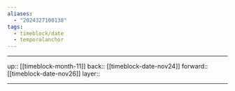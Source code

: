 ```yaml
---
aliases:
  - "2024327100138"
tags:
  - timeblock/date
  - temporalanchor
---
```




***

up:: [[timeblock-month-11]]
back:: [[timeblock-date-nov24]]
forward:: [[timeblock-date-nov26]]
layer:: 

***
